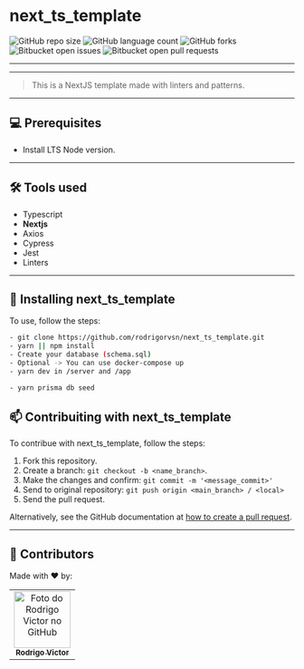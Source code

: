 # next_ts_template

<!--- https://shields.io --->

![GitHub repo size](https://img.shields.io/github/repo-size/rodrigorvsn/next_ts_template?style=for-the-badge)
![GitHub language count](https://img.shields.io/github/languages/count/rodrigorvsn/next_ts_template?style=for-the-badge)
![GitHub forks](https://img.shields.io/github/forks/rodrigorvsn/next_ts_template?style=for-the-badge)
![Bitbucket open issues](https://img.shields.io/bitbucket/issues/rodrigorvsn/next_ts_template?style=for-the-badge)
![Bitbucket open pull requests](https://img.shields.io/bitbucket/pr-raw/rodrigorvsn/next_ts_template?style=for-the-badge)

___
<!--- #################### mudar badges #################### --->





<!--- #################### mudar imagem exemplo #################### --->
___
> This is a NextJS template made with linters and patterns.
___
## 💻 Prerequisites

- Install LTS Node version.
<!--- #################### mudar pré-requisitos  ####################--->
___
## 🛠 Tools used

- Typescript
- <b>Nextjs</b>
- Axios
- Cypress
- Jest
- Linters

<!--- #################### mudar ferramentas #################### --->
___
## 🚀 Installing next_ts_template

To use, follow the steps:

```bash
- git clone https://github.com/rodrigorvsn/next_ts_template.git
- yarn || npm install
- Create your database (schema.sql)
- Optional -> You can use docker-compose up
- yarn dev in /server and /app

- yarn prisma db seed
```

## 📫 Contribuiting with next_ts_template

To contribue with next_ts_template, follow the steps:

1. Fork this repository.
2. Create a branch: `git checkout -b <name_branch>`.
3. Make the changes and confirm: `git commit -m '<message_commit>'`
4. Send to original repository: `git push origin <main_branch> / <local>`
5. Send the pull request.

Alternatively, see the GitHub documentation at [how to create a pull request](https://help.github.com/en/github/collaborating-with-issues-and-pull-requests/creating-a-pull-request).
___
## 🤝 Contributors

Made with ❤️ by:

<table>
  <tr>
    <td align="center">
      <a href="#">
        <img src="https://github.com/rodrigorvsn.png" width="100px;" alt="Foto do Rodrigo Victor no GitHub"/><br>
        <sub>
          <b>Rodrigo Victor</b>
        </sub>
      </a>
    </td>
  </tr>
</table>

